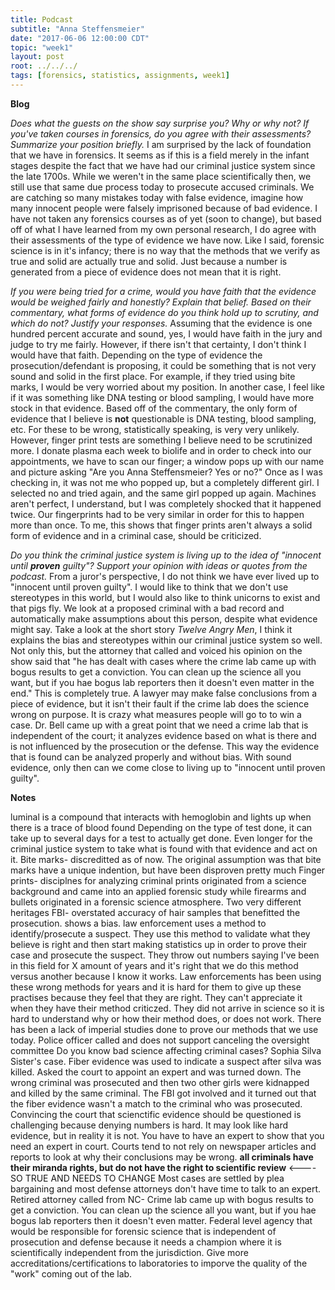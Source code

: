 ```yaml
---
title: Podcast
subtitle: "Anna Steffensmeier"
date: "2017-06-06 12:00:00 CDT"
topic: "week1"
layout: post
root: ../../../
tags: [forensics, statistics, assignments, week1]
---
```


**Blog**

*Does what the guests on the show say surprise you? Why or why not? If you've taken courses in forensics, do you agree with their assessments? Summarize your position briefly.* 
I am surprised by the lack of foundation that we have in forensics. It seems as if this is a field merely in the infant stages despite the fact that we have had our criminal justice system since the late 1700s. While we weren't in the same place scientifically then, we still use that same due process today to prosecute accused criminals. We are catching so many mistakes today with false evidence, imagine how many innocent people were falsely imprisoned because of bad evidence. 
I have not taken any forensics courses as of yet (soon to change), but based off of what I have learned from my own personal research, I do agree with their assessments of the type of evidence we have now. Like I said, forensic science is in it's infancy; there is no way that the methods that we verify as true and solid are actually true and solid. Just because a number is generated from a piece of evidence does not mean that it is right. 

*If you were being tried for a crime, would you have faith that the evidence would be weighed fairly and honestly? Explain that belief. Based on their commentary, what forms of evidence do you think hold up to scrutiny, and which do not? Justify your responses.*
Assuming that the evidence is one hundred percent accurate and sound, yes, I would have faith in the jury and judge to try me fairly. However, if there isn't that certainty, I don't think I would have that faith. Depending on the type of evidence the prosecution/defendant is proposing, it could be something that is not very sound and solid in the first place. For example, if they tried using bite marks, I would be very worried about my position. In another case, I feel like if it was something like DNA testing or blood sampling, I would have more stock in that evidence. 
Based off of the commentary, the only form of evidence that I believe is **not** questionable is DNA testing, blood sampling, etc. For these to be wrong, statistically speaking, is very very unlikely. However, finger print tests are something I believe need to be scrutinized more. I donate plasma each week to biolife and in order to check into our appointments, we have to scan our finger; a window pops up with our name and picture asking "Are you Anna Steffensmeier? Yes or no?" Once as I was checking in, it was not me who popped up, but a completely different girl. I selected no and tried again, and the same girl popped up again. Machines aren't perfect, I understand, but I was completely shocked that it happened twice. Our fingerprints had to be very similar in order for this to happen more than once. To me, this shows that finger prints aren't always a solid form of evidence and in a criminal case, should be criticized.

*Do you think the criminal justice system is living up to the idea of "innocent until **proven** guilty"? Support your opinion with ideas or quotes from the podcast.*
From a juror's perspective, I do not think we have ever lived up to "innocent until proven guilty". I would like to think that we don't use stereotypes in this world, but I would also like to think unicorns to exist and that pigs fly. We look at a proposed criminal with a bad record and automatically make assumptions about this person, despite what evidence might say. Take a look at the short story *Twelve Angry Men*, I think it explains the bias and stereotypes within our criminal justice system so well. 
Not only this, but the attorney that called and voiced his opinion on the show said that "he has dealt with cases where the crime lab came up with bogus results to get a conviction. You can clean up the science all you want, but if you hae bogus lab reporters then it doesn't even matter in the end." This is completely true. A lawyer may make false conclusions from a piece of evidence, but it isn't their fault if the crime lab does the science wrong on purpose. It is crazy what measures people will go to to win a case. Dr. Bell came up with a great point that we need a crime lab that is independent of the court; it analyzes evidence based on what is there and is not influenced by the prosecution or the defense. This way the evidence that is found can be analyzed properly and without bias. With sound evidence, only then can we come close to living up to "innocent until proven guilty".

 **Notes**

luminal is a compound that interacts with hemoglobin and lights up when there is a trace of blood found
Depending on the type of test done, it can take up to several days for a test to actually get done. Even longer for the criminal justice system to take what is found with that evidence and act on it. 
Bite marks- discreditted as of now. The original assumption was that bite marks have a unique indention, but have been disproven pretty much
Finger prints- disciplnes for analyzing criminal prints originated from a science background and came into an applied forensic study while firearms and bullets originated in a forensic science atmosphere. Two very different heritages
FBI- overstated accuracy of hair samples that benefitted the prosecution. shows a bias. law enforcement uses a method to identify/prosecute a suspect. They use this method to validate what they believe is right and then start making statistics up  in order to prove their case and prosecute the suspect. They throw out numbers saying I've been in this field for X amount of years and it's right that we do this method versus another because I know it works. Law enforcements has been using these wrong methods for years and it is hard for them to give up these practises because they feel that they are right. They can't appreciate it when they have their method criticzed. They did not arrive in science so it is hard to understand why or how their method does, or does not work. There has been a lack of imperial studies done to prove our methods that we use today.
Police officer called and does not support canceling the oversight committee
Do you know bad science affecting criminal cases?
Sophia Silva Sister's case. Fiber evidence was used to indicate a suspect after silva was killed. Asked the court to appoint an expert and was turned down. The wrong criminal was prosecuted and then two other girls were kidnapped and killed by the same criminal. The FBI got involved and it turned out that the fiber evidence wasn't a match to the criminal who was prosecuted. Convincing the court that scienctific evidence should be questioned is challenging because denying numbers is hard. It may look like hard evidence, but in reality it is not. You have to have an expert to show that you need an expert in court. Courts tend to not rely on newspaper articles and reports to look at why their conclusions may be wrong. 
**all criminals have their miranda rights, but do not have the right to scientific review** <---- SO TRUE AND NEEDS TO CHANGE
Most cases are settled by plea bargaining and most defense attorneys don't have time to talk to an expert. 
Retired attorney called from NC- Crime lab came up with bogus results to get a conviction. You can clean up the science all you want, but if you hae bogus lab reporters then it doesn't even matter.
Federal level agency that would be responsible for forensic science that is independent of prosecution and defense because it needs a champion where it is scientifically independent from the jurisdiction. Give more accreditations/certifications to laboratories to imporve the quality of the "work" coming out of the lab. 

